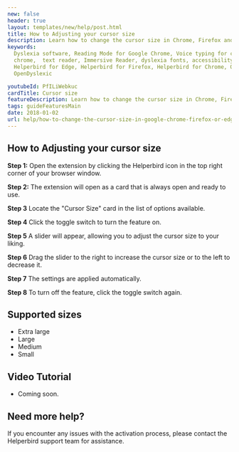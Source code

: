 ```yaml
---
new: false
header: true
layout: templates/new/help/post.html
title: How to Adjusting your cursor size
description: Learn how to change the cursor size in Chrome, Firefox and Edge.
keywords:
  Dyslexia software, Reading Mode for Google Chrome, Voice typing for chrome, Text to speech for
  chrome,  text reader, Immersive Reader, dyslexia fonts, accessibility software, dyslexia software,
  Helperbird for Edge, Helperbird for Firefox, Helperbird for Chrome, Opendyslexic for Chrome,
  OpenDyslexic

youtubeId: PfILiWebkuc
cardTitle: Cursor size
featureDescription: Learn how to change the cursor size in Chrome, Firefox and Edge.
tags: guideFeaturesMain
date: 2018-01-02
url: help/how-to-change-the-cursor-size-in-google-chrome-firefox-or-edge/
---
```



## How to Adjusting your cursor size

**Step 1:** Open the extension by clicking the Helperbird icon in the top right corner of your browser window.

**Step 2:** The extension will open as a card that is always open and ready to use.

**Step 3** Locate the "Cursor Size" card in the list of options available.

**Step 4** Click the toggle switch to turn the feature on.

**Step 5** A slider will appear, allowing you to adjust the cursor size to your liking.

**Step 6** Drag the slider to the right to increase the cursor size or to the left to decrease it.

**Step 7** The settings are applied automatically.

**Step 8** To turn off the feature, click the toggle switch again.


## Supported sizes

- Extra large
- Large
- Medium
- Small

## Video Tutorial

- Coming soon.


## Need more help?

If you encounter any issues with the activation process, please contact the Helperbird support team for assistance.






